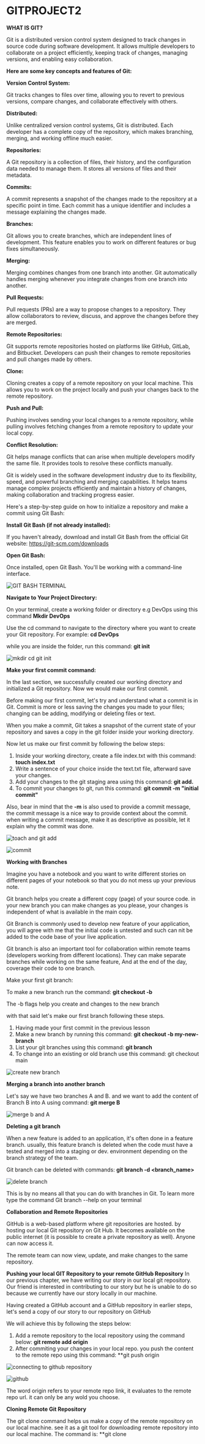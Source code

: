 # GITPROJECT2

**WHAT IS GIT?**

Git is a distributed version control system designed to track changes in source code during software development. It allows multiple developers to collaborate on a project efficiently, keeping track of changes, managing versions, and enabling easy collaboration.

**Here are some key concepts and features of Git:**

**Version Control System:**

Git tracks changes to files over time, allowing you to revert to previous versions, compare changes, and collaborate effectively with others.

**Distributed:**

Unlike centralized version control systems, Git is distributed. Each developer has a complete copy of the repository, which makes branching, merging, and working offline much easier.

**Repositories:**

A Git repository is a collection of files, their history, and the configuration data needed to manage them. It stores all versions of files and their metadata.

**Commits:**

A commit represents a snapshot of the changes made to the repository at a specific point in time. Each commit has a unique identifier and includes a message explaining the changes made.

**Branches:**

Git allows you to create branches, which are independent lines of development. This feature enables you to work on different features or bug fixes simultaneously.

**Merging:**

Merging combines changes from one branch into another. Git automatically handles merging whenever you integrate changes from one branch into another.

**Pull Requests:**

Pull requests (PRs) are a way to propose changes to a repository. They allow collaborators to review, discuss, and approve the changes before they are merged.

**Remote Repositories:**

Git supports remote repositories hosted on platforms like GitHub, GitLab, and Bitbucket. Developers can push their changes to remote repositories and pull changes made by others.

**Clone:**

Cloning creates a copy of a remote repository on your local machine. This allows you to work on the project locally and push your changes back to the remote repository.

**Push and Pull:**

Pushing involves sending your local changes to a remote repository, while pulling involves fetching changes from a remote repository to update your local copy.

**Conflict Resolution:**

Git helps manage conflicts that can arise when multiple developers modify the same file. It provides tools to resolve these conflicts manually.

Git is widely used in the software development industry due to its flexibility, speed, and powerful branching and merging capabilities. It helps teams manage complex projects efficiently and maintain a history of changes, making collaboration and tracking progress easier.

Here's a step-by-step guide on how to initialize a repository and make a commit using Git Bash:

**Install Git Bash (if not already installed):**

If you haven't already, download and install Git Bash from the official Git website: https://git-scm.com/downloads

**Open Git Bash:**

Once installed, open Git Bash. You'll be working with a command-line interface.


![GIT BASH TERMINAL](https://github.com/Ukdav/GITPROJECT2/assets/139593350/1aa14ee6-b97c-4223-ae14-a8aa03de4952)


**Navigate to Your Project Directory:**

On your terminal, create a working folder or directory e.g DevOps using this command **Mkdir DevOps**

Use the cd command to navigate to the directory where you want to create your Git repository. For example: **cd DevOps**

while you are inside the folder, run this command: **git init**

![mkdir   cd   git init](https://github.com/Ukdav/GITPROJECT2/assets/139593350/b74b837f-f31a-40d8-bd66-cbad10fb3581)

**Make your first commit command:**

In the last section, we successfully created our working directory and initialized a Git repository. Now we would make our first commit.

Before making our first commit, let's try and understand what a commit is in Git. Commit is more or less saving the changes you made to your files; changing can be adding, modifying or deleting files or text.

When you make a commit, Git takes a snapshot of the current state of your repository and saves a copy in the git folder inside your working directory.

Now let us make our first commit by following the below steps:

1. Inside your working directory, create a file index.txt with this command: **touch index.txt**
2. Write a sentence of your choice inside the text.txt file, afterward save your changes.
3. Add your changes to the git staging area using this command: **git add.**
4. To commit your changes to git, run this command: **git commit -m "initial commit"**

Also, bear in mind that the **-m** is also used to provide a commit message, the commit message is a nice way to provide context about the commit. when writing a commit message, make it as descriptive as possible, let it explain why the commit was done.

   ![toach and git add](https://github.com/Ukdav/GITPROJECT2/assets/139593350/ad8dab72-d075-47ff-8920-0bd0c8a42ade)

   ![commit](https://github.com/Ukdav/GITPROJECT2/assets/139593350/195464e7-b2bf-48a8-b1c0-83618ba19296)

   **Working with Branches**

   Imagine you have a notebook and you want to write different stories on different pages of your notebook so that you do not mess up your previous note.

   Git branch helps you create a different copy (page) of your source code. in your new branch you can make changes as you please, your changes is independent of what is available in the main copy.

   Git Branch is commonly used to develop new feature of your application, you will agree with me that the initial code is untested and such can nit be added to the code base of your live application.

   Git branch is also an important tool for collaboration within remote teams (developers working from different locations). They can make separate branches while working on the same feature, And at the end of the day, coverage their code to one branch.

   Make your first git branch:

   To make a new branch run the command: **git checkout -b**

   The -b flags help you create and changes to the new branch

   with that said let's make our first branch following these steps.

   1. Having made your first commit in the previous lesson
   2. Make a new branch by running this command: **git checkout -b my-new-branch**
   3. List your git branches using this command: **git branch**
   4. To change into an existing or old branch use this command: git checkout main

![create new branch](https://github.com/Ukdav/GITPROJECT2/assets/139593350/3a749b19-b006-4fb2-8ca1-097f0e24a838)

**Merging a branch into another branch**

Let's say we have two branches A and B. and we want to add the content of Branch B into A using command: **git merge B**

![merge b and A](https://github.com/Ukdav/GITPROJECT2/assets/139593350/349d2199-d108-4b39-8621-71976aa3da6b)

**Deleting a git branch**

When a new feature is added to an application, it's often done in a feature branch. usually, this feature branch is deleted when the code must have a tested and merged into a staging or dev. environment depending on the branch strategy of the team.

Git branch can be deleted with commands: **git branch -d <branch_name>**

![delete branch](https://github.com/Ukdav/GITPROJECT2/assets/139593350/25c807cc-5faf-491a-9616-54ed799af036)

This is by no means all that you can do with branches in Git. To learn more type the command Git branch --help on your terminal

**Collaboration and Remote Repositories**

GitHub is a web-based platform where git repositories are hosted. by hosting our local Git repository on Git Hub. It becomes available on the public internet (it is possible to create a private repository as well). Anyone can now access it.

The remote team can now view, update, and make changes to the same repository.

**Pushing your local GIT Repository to your remote GitHub Repository**
In our previous chapter, we have writing our story in our local git repository. Our friend is interested in contributing to our story but he is unable to do so because we currently have our story locally in our machine.

Having created a GitHub account and a GitHub repository in earlier steps, let's send a copy of our story to our repository on GitHub

We will achieve this by following the steps below:

1. Add a remote repository to the local repository using the command below: **git remote add origin <link to your github repo>**
2. After commiting your changes in your local repo. you push the content to the remote repo using this command: **git push origin <branch name>

![connecting to github repository](https://github.com/Ukdav/GITPROJECT2/assets/139593350/fa62a25d-3976-4e9b-b480-d0b2fb849fc8)

![github](https://github.com/Ukdav/GITPROJECT2/assets/139593350/08961432-c40b-4031-8974-dfb80c63a6d0)

The word origin refers to your remote repo link, it evaluates to the remote repo url. it can only be any wold you choose.

**Cloning Remote Git Repository**

The git clone command helps us make a copy of the remote repository on our local machine. see it as a git tool for downloading remote repository into our local machine. The command is: **git clone <link to your remote repository>





   











   
   

   

   



















